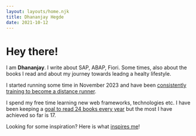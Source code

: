 ```yaml
---
layout: layouts/home.njk
title: Dhananjay Hegde
date: 2021-10-12
---
```


# Hey there!

I am **Dhananjay**. I write about SAP, ABAP, Fiori. Some times, also about the books I read and about my journey towards leadng a healty lifestyle.

I started running some time in November 2023 and have been [consistently training to become a distance runner](posts/2024/09/on-running-and-other-things/).

I spend my free time learning new web frameworks, technologies etc. I have been keeping a [goal to read 24 books every year](https://www.goodreads.com/user_challenges/53033728) but the most I have achieved so far is 17.

Looking for some inspiration? Here is what [inspires me](/inspiration)!
